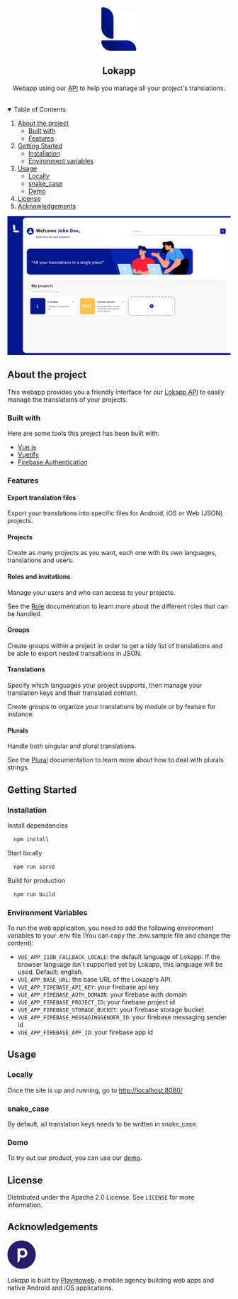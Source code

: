 <!-- Project's logo -->
<p align="center">
  <a href="https://www.lokapp.io/">
    <img src="documentation/logo.png" alt="Logo" width="80">
  </a>

  <h2 align="center">Lokapp</h2>

  <p align="center">
    Webapp using our <a href="https://github.com/lokappio/lokapp-api">API</a> to help you manage all your project's translations.
    <br />
    <br />
  </p>
</p>

<!-- Table of Contents -->
<details open="open">
  <summary>Table of Contents</summary>
  <ol>
    <li>
      <a href="#about-the-project">About the project</a>
      <ul>
        <li><a href="#built-with">Built with</a></li>
        <li><a href="#features">Features</a></li>
      </ul>
    </li>
    <li>
      <a href="#getting-started">Getting Started</a>
      <ul>
        <li><a href="#installation">Installation</a></li>
        <li><a href="#environment-variables">Environment variables</a></li>
      </ul>
    </li>
    <li>
      <a href="#usage">Usage</a>
      <ul>
        <li><a href="#locally">Locally</a></li>
        <li><a href="#snake_case">snake_case</a></li>
        <li><a href="#demo">Demo</a></li>
      </ul>
    </li>
    <li><a href="#license">License</a></li>
    <li><a href="#acknowledgements">Acknowledgements</a></li>
  </ol>
</details>

![Lokapp Screenshot](./documentation/lokapp-cover.png)


## About the project

This webapp provides you a friendly interface for our <a href="https://github.com/lokappio/lokapp-api">Lokapp API</a> to easily manage the translations of your projects.


### Built with

Here are some tools this project has been built with:

* [Vue.js](https://vuejs.org/)  
* [Vuetify](https://vuetifyjs.com/)  
* [Firebase Authentication](https://firebase.google.com/products/auth)


### Features

#### Export translation files

Export your translations into specific files for Android, iOS or Web (JSON) projects.

#### Projects

Create as many projects as you want, each one with its own languages, translations and users. 

#### Roles and invitations

Manage your users and who can access to your projects.

See the [Role](documentation/roles.md) documentation to learn more about the different roles that can be handled.

#### Groups

Create groups within a project in order to get a tidy list of translations and be able to export nested transaltions in JSON.

#### Translations

Specify which languages your project supports, then manage your translation keys and their translated content.

Create groups to organize your translations by module or by feature for instance.

#### Plurals

Handle both singular and plural translations. 

See the [Plural](documentation/plurals.md) documentation to learn more about how to deal with plurals strings.


## Getting Started

### Installation

Install dependencies
```bash
  npm install
```

Start locally
```bash
  npm run serve
```

Build for production
```bash
  npm run build
```

### Environment Variables

To run the web applicaiton, you need to add the following environment variables to your .env file (You can copy the .env.sample file and change the content):

* `VUE_APP_I18N_FALLBACK_LOCALE`: the default language of Lokapp. If the browser language isn't supported yet by Lokapp, this language will be used. Default: english.
* `VUE_APP_BASE_URL`: the base URL of the Lokapp's API.
* `VUE_APP_FIREBASE_API_KEY`: your firebase api key
* `VUE_APP_FIREBASE_AUTH_DOMAIN`: your firebase auth domain
* `VUE_APP_FIREBASE_PROJECT_ID`: your firebase project id
* `VUE_APP_FIREBASE_STORAGE_BUCKET`: your firebase storage bucket
* `VUE_APP_FIREBASE_MESSAGINGSENDER_ID`: your firebase messaging sender id
* `VUE_APP_FIREBASE_APP_ID`: your firebase app id


## Usage

### Locally

Once the site is up and running, go to [http://localhost:8080/](http://localhost:8080/)

### snake_case

By default, all translation keys needs to be written in snake_case.

### Demo

To try out our product, you can use our [demo](https://demo.lokapp.io).


## License

Distributed under the Apache 2.0 License. See `LICENSE` for more information.


## Acknowledgements

<a href="https://playmoweb.com/">
  <img src="documentation/playmoweb-logo.png" alt="Playmoweb-Logo" width="64">
</a>

*Lokapp* is built by [Playmoweb](https://playmoweb.com), a mobile agency building web apps and native Android and iOS applications.
